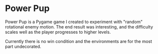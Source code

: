 # Power Pup

Power Pup is a Pygame game I created to experiment with "random" rotational enemy motion. The end result was interesting, and the difficulty scales well as the player progresses to higher levels. 

Currently there is no win condition and the environments are for the most part undecorated.  
